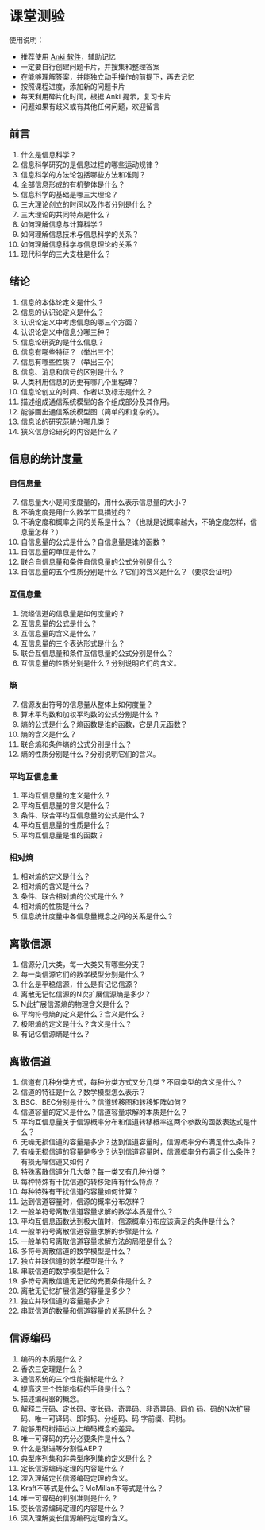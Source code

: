 # 课堂测验

使用说明：

- 推荐使用 [Anki 软件](https://apps.ankiweb.net)，辅助记忆
- 一定要自行创建问题卡片，并搜集和整理答案
- 在能够理解答案，并能独立动手操作的前提下，再去记忆
- 按照课程进度，添加新的问题卡片
- 每天利用碎片化时间，根据 Anki 提示，复习卡片
- 问题如果有歧义或有其他任何问题，欢迎留言

## 前言

1. 什么是信息科学？
2. 信息科学研究的是信息过程的哪些运动规律？
3. 信息科学的方法论包括哪些方法和准则？
4. 全部信息形成的有机整体是什么？
5. 信息科学的基础是哪三大理论？
6. 三大理论创立的时间以及作者分别是什么？
7. 三大理论的共同特点是什么？
8. 如何理解信息与计算科学？
9. 如何理解信息技术与信息科学的关系？
10. 如何理解信息科学与信息理论的关系？
11. 现代科学的三大支柱是什么？

## 绪论

1. 信息的本体论定义是什么？
3. 信息的认识论定义是什么？
4. 认识论定义中考虑信息的哪三个方面？
5. 认识论定义中信息分哪三种？
6. 信息论研究的是什么信息？
7. 信息有哪些特征？（举出三个）
8. 信息有哪些性质？（举出三个）
9. 信息、消息和信号的区别是什么？
1. 人类利用信息的历史有哪几个里程碑？
2. 信息论创立的时间、作者以及标志是什么？
3. 描述组成通信系统模型的各个组成部分及其作用。
4. 能够画出通信系统模型图（简单的和复杂的）。
5. 信息论的研究范畴分哪几类？
6. 狭义信息论研究的内容是什么？

## 信息的统计度量

### 自信息量

7. 信息量大小是间接度量的，用什么表示信息量的大小？
8. 不确定度是用什么数学工具描述的？
9. 不确定度和概率之间的关系是什么？（也就是说概率越大，不确定度怎样，信息量怎样？）
10. 自信息量的公式是什么？自信息量是谁的函数？
11. 自信息量的单位是什么？
12. 联合自信息量和条件自信息量的公式分别是什么？
13. 自信息量的五个性质分别是什么？它们的含义是什么？（要求会证明）

### 互信息量

1. 流经信道的信息量是如何度量的？
2. 互信息量的公式是什么？
3. 互信息量的含义是什么？
4. 互信息量的三个表达形式是什么？
5. 联合互信息量和条件互信息量的公式分别是什么？
6. 互信息量的性质分别是什么？分别说明它们的含义。

### 熵

7. 信源发出符号的信息量从整体上如何度量？
8. 算术平均数和加权平均数的公式分别是什么？
9. 熵的公式是什么？熵函数是谁的函数，它是几元函数？
10. 熵的含义是什么？
11. 联合熵和条件熵的公式分别是什么？
12. 熵的性质分别是什么？分别说明它们的含义。

### 平均互信息量

1. 平均互信息量的定义是什么？
2. 平均互信息量的含义是什么？
3. 条件、联合平均互信息量的公式是什么？
4. 平均互信息量的性质是什么？
5. 平均互信息量是谁的函数？

### 相对熵

1. 相对熵的定义是什么？
2. 相对熵的含义是什么？
3. 条件、联合相对熵的公式是什么？
4. 相对熵的性质是什么？
5. 信息统计度量中各信息量概念之间的关系是什么？

## 离散信源

1. 信源分几大类，每一大类又有哪些分支？
2. 每一类信源它们的数学模型分别是什么？
3. 什么是平稳信源，什么是有记忆信源？
4. 离散无记忆信源的N次扩展信源熵是多少？
5. N此扩展信源熵的物理含义是什么？
6. 平均符号熵的定义是什么？含义是什么？
7. 极限熵的定义是什么？含义是什么？
8. 有记忆信源熵是什么？

## 离散信道

1. 信道有几种分类方式，每种分类方式又分几类？不同类型的含义是什么？
1. 信道的特征是什么？数学模型怎么表示？
1. BSC、BEC分别是什么？信道转移图和转移矩阵如何？
1. 信道容量的定义是什么？信道容量求解的本质是什么？
1. 平均互信息量关于信源概率分布和信道转移概率这两个参数的函数表达式是什么？
1. 无噪无损信道的容量是多少？达到信道容量时，信源概率分布满足什么条件？
1. 有噪无损信道的容量是多少？达到信道容量时，信源概率分布满足什么条件？有损无噪信道又如何？
1. 特殊离散信道分几大类？每一类又有几种分类？
1. 每种特殊有干扰信道的转移矩阵有什么特点？
1. 每种特殊有干扰信道的容量如何计算？
1. 达到信道容量时，信源的概率分布怎样？
1. 一般单符号离散信道容量求解的数学本质是什么？
1. 平均互信息函数达到极大值时，信源概率分布应该满足的条件是什么？
1. 一般单符号离散信道容量求解的步骤是什么？
1. 一般单符号离散信道容量求解方法的局限是什么？
1. 多符号离散信道的数学模型是什么？
1. 独立并联信道的数学模型是什么？
1. 串联信道的数学模型是什么？
1. 多符号离散信道无记忆的充要条件是什么？
1. 离散无记忆扩展信道的容量是多少？
1. 独立并联信道的容量是多少？
1. 串联信道的数量和信道容量的关系是什么？

## 信源编码

1. 编码的本质是什么？
2. 香农三定理是什么？
3. 通信系统的三个性能指标是什么？
4. 提高这三个性能指标的手段是什么？
5. 描述编码器的概念。
6. 解释二元码、定长码、变长码、奇异码、非奇异码、同价
    码、码的N次扩展码、唯一可译码、即时码、分组码、码
    字前缀、码树。
7. 能够用码树描述以上编码概念的差异。
8. 唯一可译码的充分必要条件是什么？
9. 什么是渐进等分割性AEP？
2. 典型序列集和非典型序列集的定义是什么？
3. 定长信源编码定理的内容是什么？
4. 深入理解定长信源编码定理的含义。
1. Kraft不等式是什么？McMillan不等式是什么？
2. 唯一可译码的判别准则是什么？
3. 变长信源编码定理的内容是什么？
4. 深入理解变长信源编码定理的含义。
